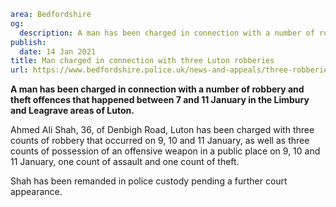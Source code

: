 ```yaml
area: Bedfordshire
og:
  description: A man has been charged in connection with a number of robbery and theft offences that happened between 7 and 11 January in the Limbury and Leagrave areas of Luton.
publish:
  date: 14 Jan 2021
title: Man charged in connection with three Luton robberies
url: https://www.bedfordshire.police.uk/news-and-appeals/three-robberies-charge-jan21
```

**A man has been charged in connection with a number of robbery and theft offences that happened between 7 and 11 January in the Limbury and Leagrave areas of Luton.**

Ahmed Ali Shah, 36, of Denbigh Road, Luton has been charged with three counts of robbery that occurred on 9, 10 and 11 January, as well as three counts of possession of an offensive weapon in a public place on 9, 10 and 11 January, one count of assault and one count of theft.

Shah has been remanded in police custody pending a further court appearance.
